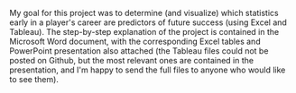 My goal for this project was to determine (and visualize) which statistics early in a player's career are predictors of future success (using Excel and Tableau). The step-by-step explanation of the project is contained in the Microsoft Word document, with the corresponding Excel tables and PowerPoint presentation also attached (the Tableau files could not be posted on Github, but the most relevant ones are contained in the presentation, and I'm happy to send the full files to anyone who would like to see them).
